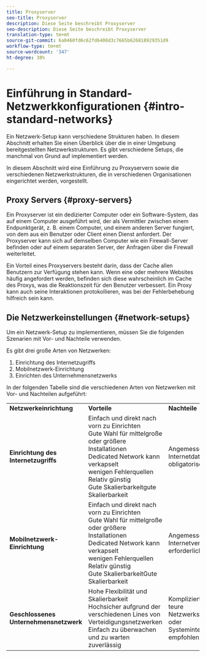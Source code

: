 ```yaml
---
title: Proxyserver
seo-title: Proxyserver
description: Diese Seite beschreibt Proxyserver
seo-description: Diese Seite beschreibt Proxyserver
translation-type: tm+mt
source-git-commit: 6a0460fd6c62fd6408d3c7665b626818929351d9
workflow-type: tm+mt
source-wordcount: '347'
ht-degree: 38%

---
```



# Einführung in Standard-Netzwerkkonfigurationen {#intro-standard-networks}

Ein Netzwerk-Setup kann verschiedene Strukturen haben. In diesem Abschnitt erhalten Sie einen Überblick über die in einer Umgebung bereitgestellten Netzwerkstrukturen. Es gibt verschiedene Setups, die manchmal von Grund auf implementiert werden.

In diesem Abschnitt wird eine Einführung zu Proxyservern sowie die verschiedenen Netzwerkstrukturen, die in verschiedenen Organisationen eingerichtet werden, vorgestellt.

## Proxy Servers {#proxy-servers}

Ein Proxyserver ist ein dedizierter Computer oder ein Software-System, das auf einem Computer ausgeführt wird, der als Vermittler zwischen einem Endpunktgerät, z. B. einem Computer, und einem anderen Server fungiert, von dem aus ein Benutzer oder Client einen Dienst anfordert. Der Proxyserver kann sich auf demselben Computer wie ein Firewall-Server befinden oder auf einem separaten Server, der Anfragen über die Firewall weiterleitet.

Ein Vorteil eines Proxyservers besteht darin, dass der Cache allen Benutzern zur Verfügung stehen kann. Wenn eine oder mehrere Websites häufig angefordert werden, befinden sich diese wahrscheinlich im Cache des Proxys, was die Reaktionszeit für den Benutzer verbessert. Ein Proxy kann auch seine Interaktionen protokollieren, was bei der Fehlerbehebung hilfreich sein kann.

## Die Netzwerkeinstellungen {#network-setups}

Um ein Netzwerk-Setup zu implementieren, müssen Sie die folgenden Szenarien mit Vor- und Nachteile verwenden.

Es gibt drei große Arten von Netzwerken:

1. Einrichtung des Internetzugriffs
1. Mobilnetzwerk-Einrichtung
1. Einrichten des Unternehmensnetzwerks

In der folgenden Tabelle sind die verschiedenen Arten von Netzwerken mit Vor- und Nachteilen aufgeführt:

<table>
 <tbody>
  <tr>
   <td><strong>Netzwerkeinrichtung</strong></td>
   <td><strong>Vorteile</strong></td>
   <td><strong>Nachteile</strong></td>
  </tr>
  <tr>
   <td><strong>Einrichtung des Internetzugriffs</strong></td>
   <td>Einfach und direkt nach vorn zu Einrichten<br>Gute Wahl für mittelgroße oder größere Installationen<br>Dedicated Network kann verkapselt<br>wenigen Fehlerquellen<br>Relativ günstig<br>Gute Skalierbarkeitgute Skalierbarkeit</td>
   <td>Angemessener Internetdatenplan obligatorisch</td>
  </tr>
    <tr>
   <td><strong>Mobilnetzwerk-Einrichtung</strong></td>
   <td>Einfach und direkt nach vorn zu Einrichten<br>Gute Wahl für mittelgroße oder größere Installationen<br>Dedicated Network kann verkapselt<br>wenigen Fehlerquellen<br>Relativ günstig<br>Gute SkalierbarkeitGute Skalierbarkeit</br></td>
   <td>Angemessene Internetverbindung erforderlich</td>
  </tr>
    <tr>
   <td><strong>Geschlossenes Unternehmensnetzwerk</strong></td>
   <td>Hohe Flexibilität und Skalierbarkeit<br>Hochsicher aufgrund der verschiedenen Lines von<br>Verteidigungsnetzwerken<br>Einfach zu überwachen und zu warten<br>zuverlässig</td>
   <td>Komplizierte und teure<br>Netzwerkspezialisten oder Systemintegrator empfohlen</td>
  </tr>
  </tr>
 </tbody>
</table>


